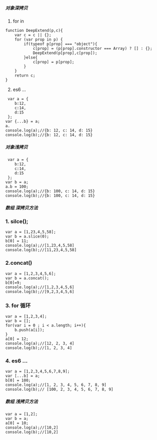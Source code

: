 
##### 对象深拷贝

1. for in
```
function DeepExtend(p,c){
	var c = c || {};
	for (var prop in p) {
		if(typeof p[prop] === "object"){
			c[prop] = (p[prop].constructor === Array) ? [] : {};
			DeepExtend(p[prop],c[prop]);
		}else{
			c[prop] = p[prop];
		}
	}
	return c;
}	
```
2. es6 ...

```
 var a = {
    b:12,
    c:14,
    d:15	
 };
var {...b} = a;
a.
console.log(a);//{b: 12, c: 14, d: 15}
console.log(b);//{b: 12, c: 14, d: 15}

```
##### 对象浅拷贝

```
 var a = {
    b:12,
    c:14,
    d:15	
 };
var b = a;
a.b = 100;
console.log(a);//{b: 100, c: 14, d: 15}
console.log(b);//{b: 100, c: 14, d: 15}
```
##### 数组 深拷贝方法 

### 1. silce();

```
var a = [1,23,4,5,58];
var b = a.slice(0);
b[0] = 11;
console.log(a);//[1,23,4,5,58]
console.log(b);//[11,23,4,5,58]

```
### 2.concat()

```
var a = [1,2,3,4,5,6];
var b = a.concat();
b[0]=9;
console.log(a);//[1,2,3,4,5,6]
console.log(b);//[9,2,3,4,5,6]

```
### 3. for 循环

```
var a = [1,2,3,4];
var b = [];
for(var i = 0 ; i < a.length; i++){
	b.push(a[i]);
}
a[0] = 12;
console.log(a);//[12, 2, 3, 4]
console.log(b);//[1, 2, 3, 4]
```
### 4. es6 ... 

```
var a = [1,2,3,4,5,6,7,8,9];
var [...b] = a;
b[0] = 100;
console.log(a);//[1, 2, 3, 4, 5, 6, 7, 8, 9]
console.log(b);// [100, 2, 3, 4, 5, 6, 7, 8, 9]

```
##### 数组 浅拷贝方法

``` 
var a = [1,2];
var b = a;
a[0] = 10;
console.log(a);//[10,2]
console.log(b);//[10,2]

```
